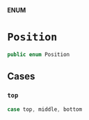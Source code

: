 **ENUM**

# `Position`

```swift
public enum Position
```

## Cases
### `top`

```swift
case top, middle, bottom
```

